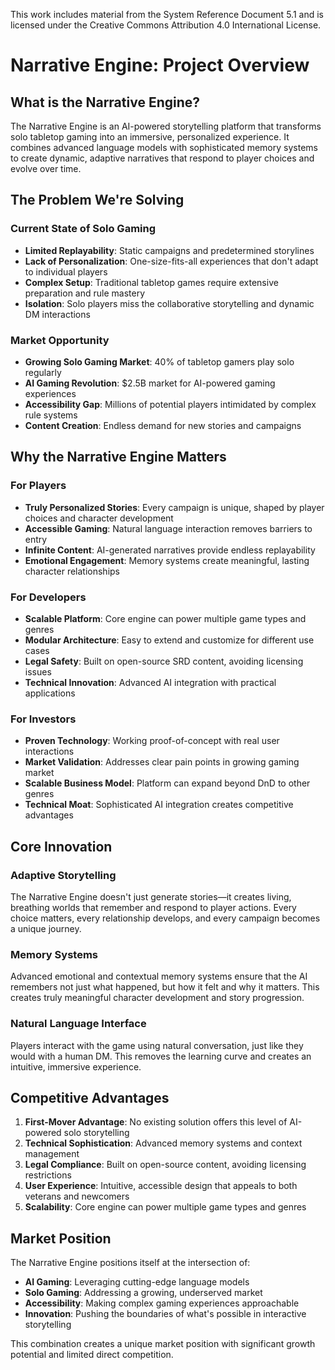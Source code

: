 This work includes material from the System Reference Document 5.1 and is licensed under the Creative Commons Attribution 4.0 International License.

# Narrative Engine: Project Overview

## What is the Narrative Engine?

The Narrative Engine is an AI-powered storytelling platform that transforms solo tabletop gaming into an immersive, personalized experience. It combines advanced language models with sophisticated memory systems to create dynamic, adaptive narratives that respond to player choices and evolve over time.

## The Problem We're Solving

### Current State of Solo Gaming
- **Limited Replayability**: Static campaigns and predetermined storylines
- **Lack of Personalization**: One-size-fits-all experiences that don't adapt to individual players
- **Complex Setup**: Traditional tabletop games require extensive preparation and rule mastery
- **Isolation**: Solo players miss the collaborative storytelling and dynamic DM interactions

### Market Opportunity
- **Growing Solo Gaming Market**: 40% of tabletop gamers play solo regularly
- **AI Gaming Revolution**: $2.5B market for AI-powered gaming experiences
- **Accessibility Gap**: Millions of potential players intimidated by complex rule systems
- **Content Creation**: Endless demand for new stories and campaigns

## Why the Narrative Engine Matters

### For Players
- **Truly Personalized Stories**: Every campaign is unique, shaped by player choices and character development
- **Accessible Gaming**: Natural language interaction removes barriers to entry
- **Infinite Content**: AI-generated narratives provide endless replayability
- **Emotional Engagement**: Memory systems create meaningful, lasting character relationships

### For Developers
- **Scalable Platform**: Core engine can power multiple game types and genres
- **Modular Architecture**: Easy to extend and customize for different use cases
- **Legal Safety**: Built on open-source SRD content, avoiding licensing issues
- **Technical Innovation**: Advanced AI integration with practical applications

### For Investors
- **Proven Technology**: Working proof-of-concept with real user interactions
- **Market Validation**: Addresses clear pain points in growing gaming market
- **Scalable Business Model**: Platform can expand beyond DnD to other genres
- **Technical Moat**: Sophisticated AI integration creates competitive advantages

## Core Innovation

### Adaptive Storytelling
The Narrative Engine doesn't just generate stories—it creates living, breathing worlds that remember and respond to player actions. Every choice matters, every relationship develops, and every campaign becomes a unique journey.

### Memory Systems
Advanced emotional and contextual memory systems ensure that the AI remembers not just what happened, but how it felt and why it matters. This creates truly meaningful character development and story progression.

### Natural Language Interface
Players interact with the game using natural conversation, just like they would with a human DM. This removes the learning curve and creates an intuitive, immersive experience.

## Competitive Advantages

1. **First-Mover Advantage**: No existing solution offers this level of AI-powered solo storytelling
2. **Technical Sophistication**: Advanced memory systems and context management
3. **Legal Compliance**: Built on open-source content, avoiding licensing restrictions
4. **User Experience**: Intuitive, accessible design that appeals to both veterans and newcomers
5. **Scalability**: Core engine can power multiple game types and genres

## Market Position

The Narrative Engine positions itself at the intersection of:
- **AI Gaming**: Leveraging cutting-edge language models
- **Solo Gaming**: Addressing a growing, underserved market
- **Accessibility**: Making complex gaming experiences approachable
- **Innovation**: Pushing the boundaries of what's possible in interactive storytelling

This combination creates a unique market position with significant growth potential and limited direct competition. 